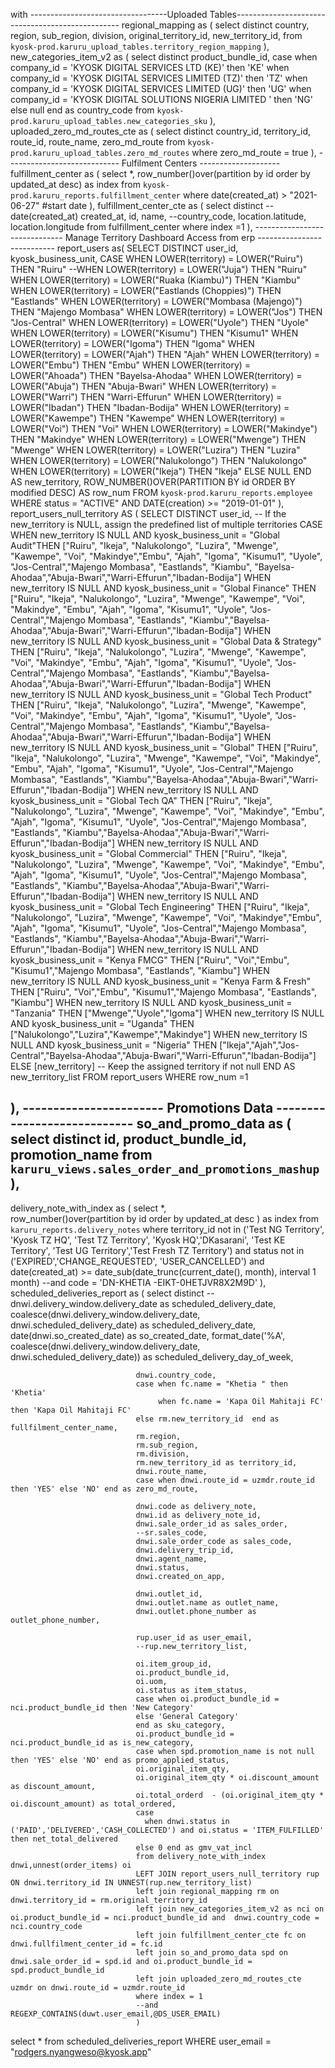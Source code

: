 with 
----------------------------------Uploaded Tables-------------------------------------------------
regional_mapping as (
                    select distinct country,
                    region,
                    sub_region,
                    division,
                    original_territory_id, 
                    new_territory_id,
                    from `kyosk-prod.karuru_upload_tables.territory_region_mapping`
                    ),
new_categories_item_v2 as (
                            select distinct product_bundle_id, 
                            case when company_id = 'KYOSK DIGITAL SERVICES LTD (KE)' then 'KE'
                                when company_id = 'KYOSK DIGITAL SERVICES LIMITED (TZ)' then 'TZ'
                                when company_id = 'KYOSK DIGITAL SERVICES LIMITED (UG)' then 'UG'
                                when company_id = 'KYOSK DIGITAL SOLUTIONS NIGERIA LIMITED ' then 'NG' 
                            else null end as country_code
                            from `kyosk-prod.karuru_upload_tables.new_categories_sku`
                            ), 
uploaded_zero_md_routes_cte as (
                                select distinct country_id,
                                territory_id,
                                route_id,
                                route_name,
                                zero_md_route
                                from `kyosk-prod.karuru_upload_tables.zero_md_routes` 
                                where zero_md_route = true
                                ),
---------------------------- Fulfilment Centers --------------------
fulfillment_center as (
                        select *,
                        row_number()over(partition by id order by updated_at desc) as index 
                        from `kyosk-prod.karuru_reports.fulfillment_center` 
                        where date(created_at) > "2021-06-27" #start date
                        ),
fulfillment_center_cte as (
                            select distinct --date(created_at) created_at,
                            id,
                            name,
                            --country_code,
                            location.latitude,
                            location.longitude
                            from fulfillment_center
                            where index =1 
                            ),
------------------------------ Manage Territory Dashboard Access from erp ---------------------------
report_users as(
                            SELECT DISTINCT user_id,
                            kyosk_business_unit,
                            CASE
                              WHEN LOWER(territory) = LOWER("Ruiru") THEN "Ruiru"
                              --WHEN LOWER(territory) = LOWER("Juja") THEN "Ruiru"
                              WHEN LOWER(territory) = LOWER("Ruaka (Kiambu)") THEN "Kiambu"
                              WHEN LOWER(territory) = LOWER("Eastlands (Choppies)") THEN "Eastlands"
                              WHEN LOWER(territory) = LOWER("Mombasa (Majengo)") THEN "Majengo Mombasa"
                              WHEN LOWER(territory) = LOWER("Jos") THEN "Jos-Central"
                              WHEN LOWER(territory) = LOWER("Uyole") THEN "Uyole"
                              WHEN LOWER(territory) = LOWER("Kisumu") THEN "Kisumu1"
                              WHEN LOWER(territory) = LOWER("Igoma") THEN "Igoma"
                              WHEN LOWER(territory) = LOWER("Ajah") THEN "Ajah"
                              WHEN LOWER(territory) = LOWER("Embu") THEN "Embu"
                              WHEN LOWER(territory) = LOWER("Ahoada") THEN "Bayelsa-Ahodaa"
                              WHEN LOWER(territory) = LOWER("Abuja") THEN "Abuja-Bwari"
                              WHEN LOWER(territory) = LOWER("Warri") THEN "Warri-Effurun"
                              WHEN LOWER(territory) = LOWER("Ibadan") THEN "Ibadan-Bodija"
                              WHEN LOWER(territory) = LOWER("Kawempe") THEN "Kawempe"
                              WHEN LOWER(territory) = LOWER("Voi") THEN "Voi"
                              WHEN LOWER(territory) = LOWER("Makindye") THEN "Makindye"
                              WHEN LOWER(territory) = LOWER("Mwenge") THEN "Mwenge"
                              WHEN LOWER(territory) = LOWER("Luzira") THEN "Luzira"
                              WHEN LOWER(territory) = LOWER("Nalukolongo") THEN "Nalukolongo"
                              WHEN LOWER(territory) = LOWER("Ikeja") THEN "Ikeja"
                              ELSE NULL
                            END AS new_territory,
                            ROW_NUMBER()OVER(PARTITION BY id ORDER BY modified DESC) AS row_num
                            FROM `kyosk-prod.karuru_reports.employee`
                            WHERE status = "ACTIVE" AND DATE(creation) >= "2019-01-01"
),
report_users_null_territory AS (
                          SELECT DISTINCT 
                              user_id,
                              -- If the new_territory is NULL, assign the predefined list of multiple territories
                              CASE 
                                  WHEN new_territory IS NULL AND kyosk_business_unit = "Global Audit"THEN ["Ruiru", "Ikeja", "Nalukolongo", "Luzira", "Mwenge", "Kawempe", "Voi", "Makindye","Embu", "Ajah", "Igoma", "Kisumu1", "Uyole", "Jos-Central","Majengo Mombasa", "Eastlands", "Kiambu", "Bayelsa-Ahodaa","Abuja-Bwari","Warri-Effurun","Ibadan-Bodija"]
                                  WHEN new_territory IS NULL AND kyosk_business_unit = "Global Finance" THEN ["Ruiru", "Ikeja", "Nalukolongo", "Luzira", "Mwenge", "Kawempe", "Voi", "Makindye", "Embu", "Ajah", "Igoma", "Kisumu1", "Uyole", "Jos-Central","Majengo Mombasa", "Eastlands", "Kiambu","Bayelsa-Ahodaa","Abuja-Bwari","Warri-Effurun","Ibadan-Bodija"]
                                  WHEN new_territory IS NULL AND kyosk_business_unit = "Global Data & Strategy" THEN ["Ruiru", "Ikeja", "Nalukolongo", "Luzira", "Mwenge", "Kawempe", "Voi", "Makindye", "Embu", "Ajah", "Igoma", "Kisumu1", "Uyole", "Jos-Central","Majengo Mombasa", "Eastlands", "Kiambu","Bayelsa-Ahodaa","Abuja-Bwari","Warri-Effurun","Ibadan-Bodija"]
                                  WHEN new_territory IS NULL AND kyosk_business_unit = "Global Tech Product" THEN ["Ruiru", "Ikeja", "Nalukolongo", "Luzira", "Mwenge", "Kawempe", "Voi", "Makindye", "Embu", "Ajah", "Igoma", "Kisumu1", "Uyole", "Jos-Central","Majengo Mombasa", "Eastlands", "Kiambu","Bayelsa-Ahodaa","Abuja-Bwari","Warri-Effurun","Ibadan-Bodija"]
                                  WHEN new_territory IS NULL AND kyosk_business_unit = "Global" THEN ["Ruiru", "Ikeja", "Nalukolongo", "Luzira", "Mwenge", "Kawempe", "Voi", "Makindye", "Embu", "Ajah", "Igoma", "Kisumu1", "Uyole", "Jos-Central","Majengo Mombasa", "Eastlands", "Kiambu","Bayelsa-Ahodaa","Abuja-Bwari","Warri-Effurun","Ibadan-Bodija"]
                                  WHEN new_territory IS NULL AND kyosk_business_unit = "Global Tech QA" THEN ["Ruiru", "Ikeja", "Nalukolongo", "Luzira", "Mwenge", "Kawempe", "Voi", "Makindye", "Embu", "Ajah", "Igoma", "Kisumu1", "Uyole", "Jos-Central","Majengo Mombasa", "Eastlands", "Kiambu","Bayelsa-Ahodaa","Abuja-Bwari","Warri-Effurun","Ibadan-Bodija"]
                                  WHEN new_territory IS NULL AND kyosk_business_unit = "Global Commercial" THEN ["Ruiru", "Ikeja", "Nalukolongo", "Luzira", "Mwenge", "Kawempe", "Voi", "Makindye", "Embu", "Ajah", "Igoma", "Kisumu1", "Uyole", "Jos-Central","Majengo Mombasa", "Eastlands", "Kiambu","Bayelsa-Ahodaa","Abuja-Bwari","Warri-Effurun","Ibadan-Bodija"]
                                  WHEN new_territory IS NULL AND kyosk_business_unit = "Global Tech Engineering" THEN ["Ruiru", "Ikeja", "Nalukolongo", "Luzira", "Mwenge", "Kawempe", "Voi", "Makindye","Embu", "Ajah", "Igoma", "Kisumu1", "Uyole", "Jos-Central","Majengo Mombasa", "Eastlands", "Kiambu","Bayelsa-Ahodaa","Abuja-Bwari","Warri-Effurun","Ibadan-Bodija"]
                                  WHEN new_territory IS NULL AND kyosk_business_unit = "Kenya FMCG" THEN ["Ruiru", "Voi","Embu", "Kisumu1","Majengo Mombasa", "Eastlands", "Kiambu"]
                                  WHEN new_territory IS NULL AND kyosk_business_unit = "Kenya Farm & Fresh" THEN ["Ruiru", "Voi","Embu", "Kisumu1","Majengo Mombasa", "Eastlands", "Kiambu"]
                                  WHEN new_territory IS NULL AND kyosk_business_unit = "Tanzania" THEN ["Mwenge","Uyole","Igoma"]
                                  WHEN new_territory IS NULL AND kyosk_business_unit = "Uganda" THEN ["Nalukolongo","Luzira","Kawempe","Makindye"]
                                  WHEN new_territory IS NULL AND kyosk_business_unit = "Nigeria" THEN ["Ikeja","Ajah","Jos-Central","Bayelsa-Ahodaa","Abuja-Bwari","Warri-Effurun","Ibadan-Bodija"]
                                  ELSE [new_territory] -- Keep the assigned territory if not null
                              END AS new_territory_list
                          FROM report_users
                          WHERE row_num =1

),
----------------------- Promotions Data ----------------------------
so_and_promo_data as (
                      select distinct id,
                      product_bundle_id,
                      promotion_name
                      from `karuru_views.sales_order_and_promotions_mashup`
                      ),
---------------------------------------------------------------------------------------------------
delivery_note_with_index as (
                              select *,                               
                              row_number()over(partition by id order by updated_at desc ) as index
                              from `karuru_reports.delivery_notes` 
                              where territory_id not in ('Test NG Territory', 'Kyosk TZ HQ', 'Test TZ Territory', 'Kyosk HQ','DKasarani', 'Test KE Territory', 'Test UG Territory','Test Fresh TZ Territory')
                              and status not in ('EXPIRED','CHANGE_REQUESTED', 'USER_CANCELLED')
                              and date(created_at) >= date_sub(date_trunc(current_date(), month), interval 1 month)
                              --and code = 'DN-KHETIA -EIKT-0HETJVR8X2M9D'
                              ),
scheduled_deliveries_report as (
                                select distinct --dnwi.delivery_window.delivery_date as scheduled_delivery_date,
                                coalesce(dnwi.delivery_window.delivery_date, dnwi.scheduled_delivery_date) as scheduled_delivery_date,
                                date(dnwi.so_created_date) as so_created_date,
                                format_date('%A', coalesce(dnwi.delivery_window.delivery_date, dnwi.scheduled_delivery_date)) as scheduled_delivery_day_of_week,

                                dnwi.country_code,
                                case when fc.name = "Khetia " then 'Khetia' 
                                     when fc.name = 'Kapa Oil Mahitaji FC' then 'Kapa Oil Mahitaji FC'
                                else rm.new_territory_id  end as fullfilment_center_name,
                                rm.region,
                                rm.sub_region,
                                rm.division, 
                                rm.new_territory_id as territory_id,
                                dnwi.route_name,
                                case when dnwi.route_id = uzmdr.route_id then 'YES' else 'NO' end as zero_md_route,  

                                dnwi.code as delivery_note,
                                dnwi.id as delivery_note_id,
                                dnwi.sale_order_id as sales_order, 
                                --sr.sales_code,
                                dnwi.sale_order_code as sales_code,                            	
                                dnwi.delivery_trip_id,
                                dnwi.agent_name,
                                dnwi.status,
                                dnwi.created_on_app, 

                                dnwi.outlet_id,
                                dnwi.outlet.name as outlet_name,
                                dnwi.outlet.phone_number as outlet_phone_number,

                                rup.user_id as user_email,
                                --rup.new_territory_list,
                                
                                oi.item_group_id,
                                oi.product_bundle_id,
                                oi.uom,
                                oi.status as item_status,
                                case when oi.product_bundle_id = nci.product_bundle_id then 'New Category'
                                else 'General Category'
                                end as sku_category,
                                oi.product_bundle_id = nci.product_bundle_id as is_new_category,
                                case when spd.promotion_name is not null then 'YES' else 'NO' end as promo_applied_status,
                                oi.original_item_qty,
                                oi.original_item_qty * oi.discount_amount as discount_amount,
                                oi.total_orderd  - (oi.original_item_qty * oi.discount_amount) as total_ordered,
                                case
                                  when dnwi.status in ('PAID','DELIVERED','CASH_COLLECTED') and oi.status = 'ITEM_FULFILLED' then net_total_delivered
                                else 0 end as gmv_vat_incl
                                from delivery_note_with_index dnwi,unnest(order_items) oi
                                LEFT JOIN report_users_null_territory rup ON dnwi.territory_id IN UNNEST(rup.new_territory_list)
                                left join regional_mapping rm on dnwi.territory_id = rm.original_territory_id
                                left join new_categories_item_v2 as nci on oi.product_bundle_id = nci.product_bundle_id and  dnwi.country_code = nci.country_code
                                left join fulfillment_center_cte fc on dnwi.fullfilment_center_id = fc.id
                                left join so_and_promo_data spd on dnwi.sale_order_id = spd.id and oi.product_bundle_id = spd.product_bundle_id
                                left join uploaded_zero_md_routes_cte uzmdr on dnwi.route_id = uzmdr.route_id
                                where index = 1
                                --and REGEXP_CONTAINS(duwt.user_email,@DS_USER_EMAIL)
                                )
select * from scheduled_deliveries_report WHERE user_email = "rodgers.nyangweso@kyosk.app" 
